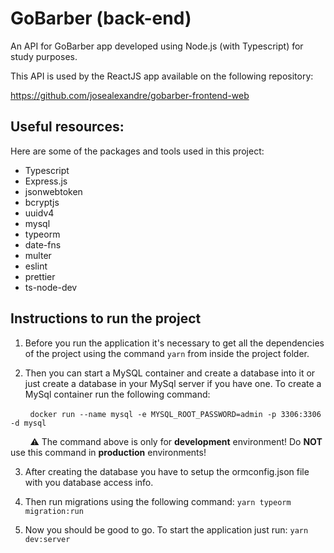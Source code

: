 # GoBarber (back-end)

An API for GoBarber app developed using Node.js (with Typescript) for study purposes.

This API is used by the ReactJS app available on the following repository:

https://github.com/josealexandre/gobarber-frontend-web

## Useful resources:

Here are some of the packages and tools used in this project:
- Typescript
- Express.js
- jsonwebtoken
- bcryptjs
- uuidv4
- mysql
- typeorm
- date-fns
- multer
- eslint
- prettier
- ts-node-dev

## Instructions to run the project

1) Before you run the application it's necessary to get all the dependencies of the project using the command `yarn` from inside the project folder.

2) Then you can start a MySQL container and create a database into it or just create a database in your MySql server if you have one. To create a MySql container run the following command:

&nbsp;&nbsp;&nbsp;&nbsp;&nbsp;&nbsp;&nbsp; `docker run --name mysql -e MYSQL_ROOT_PASSWORD=admin -p 3306:3306 -d mysql`

&nbsp;&nbsp;&nbsp;&nbsp;&nbsp;&nbsp;&nbsp; :warning: The command above is only for **development** environment! Do **NOT** use this command in **production** environments!

3) After creating the database you have to setup the ormconfig.json file with you database access info.

4) Then run migrations using the following command:
`yarn typeorm migration:run`

5) Now you should be good to go. To start the application just run:
`yarn dev:server`
